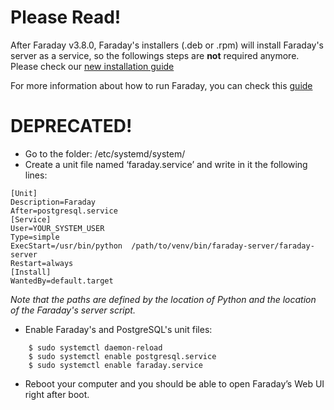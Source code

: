 # Please Read!

After Faraday v3.8.0, Faraday's installers (.deb or .rpm) will install Faraday's server as a service, so the followings steps are **not** required anymore.
Please check our [new installation guide](https://github.com/infobyte/faraday/wiki/Installation-Guide)

For more information about how to run Faraday, you can check this [guide](https://github.com/infobyte/faraday/wiki/How-to-run-Faraday#run-faraday-server)

# DEPRECATED!

* Go to the folder: /etc/systemd/system/
* Create a unit file named ‘faraday.service’ and write in it the following lines:

```
[Unit]
Description=Faraday
After=postgresql.service
[Service]
User=YOUR_SYSTEM_USER
Type=simple
ExecStart=/usr/bin/python  /path/to/venv/bin/faraday-server/faraday-server
Restart=always
[Install]
WantedBy=default.target
```
_Note that the paths are defined by the location of Python and the location of the Faraday's server script._

* Enable Faraday's and PostgreSQL's unit files:
```
    $ sudo systemctl daemon-reload
    $ sudo systemctl enable postgresql.service
    $ sudo systemctl enable faraday.service
```
* Reboot your computer and you should be able to open Faraday’s Web UI right after boot.
